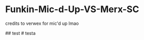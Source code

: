 # Funkin-Mic-d-Up-VS-Merx-SC
credits to verwex for mic'd up lmao

</p align="center">
       ## test
       # testa
</p>
